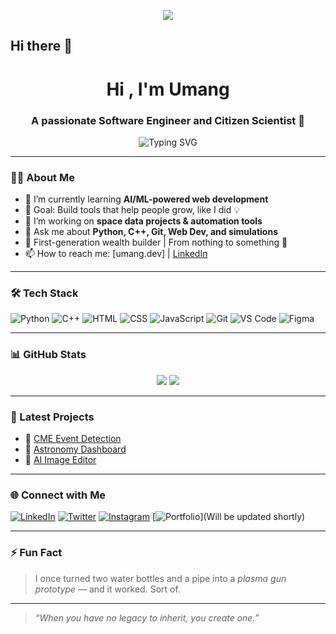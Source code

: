 <p align="center">
  <img src="https://github.com/UMANG-SH941/YourGitHubUsername/blob/main/header_.png alt="banner" />
</p>

## Hi there 👋

<h1 align="center">Hi , I'm Umang</h1>
<h3 align="center">A passionate Software Engineer and Citizen Scientist 🚀</h3>

<p align="center">
  <img src="https://readme-typing-svg.demolab.com?font=Fira+Code&pause=1000&center=true&vCenter=true&width=435&lines=First-gen+Engineer+%F0%9F%94%A5;Building+tech+to+uplift+my+roots;Loves+AI%2C+space+%26+open-source+tools;Always+learning+%F0%9F%93%9A+and+sharing+%F0%9F%92%AB" alt="Typing SVG" />
</p>

---

### 🧑‍💻 About Me
- 🌱 I’m currently learning **AI/ML-powered web development**
- 🎯 Goal: Build tools that help people grow, like I did 💡
- 🚀 I’m working on **space data projects & automation tools**
- 💬 Ask me about **Python, C++, Git, Web Dev, and simulations**
- 🏡 First-generation wealth builder | From nothing to something 💪
- 📫 How to reach me: [umang.dev]
 | [LinkedIn](https://www.linkedin.com/in/umang-shukla-492144264/)

---

### 🛠️ Tech Stack

![Python](https://img.shields.io/badge/-Python-05122A?style=flat&logo=python)
![C++](https://img.shields.io/badge/-C++-05122A?style=flat&logo=c++)
![HTML](https://img.shields.io/badge/-HTML5-05122A?style=flat&logo=html5)
![CSS](https://img.shields.io/badge/-CSS3-05122A?style=flat&logo=css3)
![JavaScript](https://img.shields.io/badge/-JavaScript-05122A?style=flat&logo=javascript)
![Git](https://img.shields.io/badge/-Git-05122A?style=flat&logo=git)
![VS Code](https://img.shields.io/badge/-VS%20Code-05122A?style=flat&logo=visual-studio-code)
![Figma](https://img.shields.io/badge/-Figma-05122A?style=flat&logo=figma)

---

### 📊 GitHub Stats

<p align="center">
  <img src="https://github-readme-stats.vercel.app/api?username=YourGitHubUsername&show_icons=true&theme=github_dark&hide_title=false" />
  <img src="https://github-readme-streak-stats.herokuapp.com/?user=YourGitHubUsername&theme=github-dark-blue" />
</p>

---

### 🎯 Latest Projects

- 🔭 [CME Event Detection](https://github.com/YourGitHubUsername/CME-Detection)
- 🌌 [Astronomy Dashboard](https://github.com/YourGitHubUsername/astro-dashboard)
- 🧠 [AI Image Editor](https://github.com/YourGitHubUsername/image-ai)

---

### 🌐 Connect with Me

[![LinkedIn](https://img.shields.io/badge/-LinkedIn-0A66C2?style=flat&logo=linkedin&logoColor=white)](https://www.linkedin.com/in/umang-shukla-492144264/)
[![Twitter](https://img.shields.io/badge/-Twitter-1DA1F2?style=flat&logo=twitter&logoColor=white)](https://x.com/iopersona08)
[![Instagram](https://img.shields.io/badge/-Instagram-E4405F?style=flat&logo=instagram&logoColor=white)](https://www.instagram.com/retonotes_ix99/)
[![Portfolio](https://img.shields.io/badge/-Portfolio-000?style=flat&logo=vercel&logoColor=white)](Will be updated shortly)

---

### ⚡ Fun Fact
> I once turned two water bottles and a pipe into a *plasma gun prototype* — and it worked. Sort of.

---

> *“When you have no legacy to inherit, you create one.”*





<!--
**UMANG-SH941/UMANG-SH941** is a ✨ _special_ ✨ repository because its `README.md` (this file) appears on your GitHub profile.

Here are some ideas to get you started:

- 🔭 I’m currently working on ...
- 🌱 I’m currently learning ...
- 👯 I’m looking to collaborate on ...
- 🤔 I’m looking for help with ...
- 💬 Ask me about ...
- 📫 How to reach me: ...
- 😄 Pronouns: ...
- ⚡ Fun fact: ...
-->
